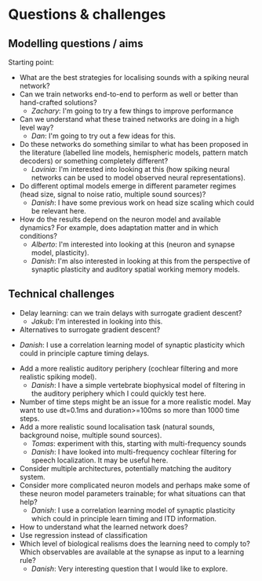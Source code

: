 
# Questions & challenges


## Modelling questions / aims

Starting point:

* What are the best strategies for localising sounds with a spiking neural network?
* Can we train networks end-to-end to perform as well or better than hand-crafted solutions?
  - _Zachary_: I'm going to try a few things to improve performance
* Can we understand what these trained networks are doing in a high level way?
  - _Dan_: I'm going to try out a few ideas for this.
* Do these networks do something similar to what has been proposed in the literature (labelled line models, hemispheric models, pattern match decoders) or something completely different?
  - _Lavinia_: I'm interested into looking at this (how spiking neural networks can be used to model observed neural representations).
* Do different optimal models emerge in different parameter regimes (head size, signal to noise ratio, multiple sound sources)?
  - _Danish_:  I have some previous work on head size scaling which could be relevant here.
* How do the results depend on the neuron model and available dynamics? For example, does adaptation matter and in which conditions?
  - _Alberto_: I'm interested into looking at this (neuron and synapse model, plasticity).
  - _Danish_: I'm also interested in looking at this from the perspective of synaptic plasticity and auditory spatial working memory models. 


## Technical challenges

* Delay learning: can we train delays with surrogate gradient descent?
  - _Jakub_: I'm interested in looking into this.
* Alternatives to surrogate gradient descent?
- _Danish_:  I use a correlation learning model of synaptic plasticity which could in principle capture timing delays.
* Add a more realistic auditory periphery (cochlear filtering and more realistic spiking model).
  - _Danish_:  I have a simple vertebrate biophysical model of filtering in the auditory periphery which I could quickly test here.
* Number of time steps might be an issue for a more realistic model. May want to use dt=0.1ms and duration>=100ms so more than 1000 time steps.
* Add a more realistic sound localisation task (natural sounds, background noise, multiple sound sources).
  - _Tomas_: experiment with this, starting with multi-frequency sounds
  - _Danish_: I have looked into multi-frequency cochlear filtering for speech localization. It may be useful here.
* Consider multiple architectures, potentially matching the auditory system.
* Consider more complicated neuron models and perhaps make some of these neuron model parameters trainable; for what situations can that help?
  - _Danish_:  I use a correlation learning model of synaptic plasticity which could in principle learn timing and ITD information.
* How to understand what the learned network does?
* Use regression instead of classification
* Which level of biological realisms does the learning need to comply to? Which observables are available at the synapse as input to a learning rule?
  - _Danish_:  Very interesting question that I would like to explore.
